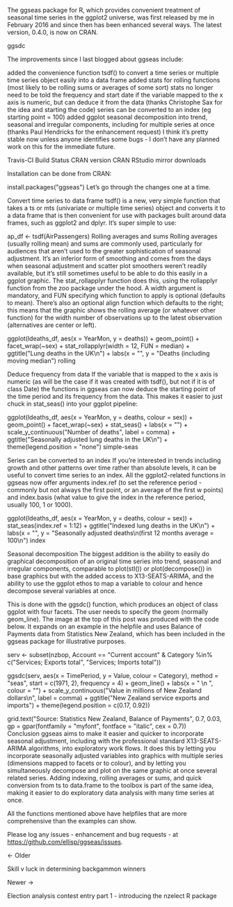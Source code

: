 The ggseas package for R, which provides convenient treatment of seasonal time series in the ggplot2 universe, was first released by me in February 2016 and since then has been enhanced several ways. The latest version, 0.4.0, is now on CRAN.

ggsdc

The improvements since I last blogged about ggseas include:

added the convenience function tsdf() to convert a time series or multiple time series object easily into a data frame
added stats for rolling functions (most likely to be rolling sums or averages of some sort)
stats no longer need to be told the frequency and start date if the variable mapped to the x axis is numeric, but can deduce it from the data (thanks Christophe Sax for the idea and starting the code)
series can be converted to an index (eg starting point = 100)
added ggplot seasonal decomposition into trend, seasonal and irregular components, including for multiple series at once (thanks Paul Hendricks for the enhancement request)
I think it’s pretty stable now unless anyone identifies some bugs - I don’t have any planned work on this for the immediate future.

Travis-CI Build Status CRAN version CRAN RStudio mirror downloads

Installation can be done from CRAN:

install.packages("ggseas")
Let’s go through the changes one at a time.

Convert time series to data frame
tsdf() is a new, very simple function that takes a ts or mts (univariate or multiple time series) object and converts it to a data frame that is then convenient for use with packages built around data frames, such as ggplot2 and dplyr. It’s super simple to use:

ap_df <- tsdf(AirPassengers)
Rolling averages and sums
Rolling averages (usually rolling mean) and sums are commonly used, particularly for audiences that aren’t used to the greater sophistication of seasonal adjustment. It’s an inferior form of smoothing and comes from the days when seasonal adjustment and scatter plot smoothers weren’t readily available, but it’s still sometimes useful to be able to do this easily in a ggplot graphic. The stat_rollapplyr function does this, using the rollapplyr function from the zoo package under the hood. A width argument is mandatory, and FUN specifying which function to apply is optional (defaults to mean). There’s also an optional align function which defaults to the right; this means that the graphic shows the rolling average (or whatever other function) for the width number of observations up to the latest observation (alternatives are center or left).

ggplot(ldeaths_df, aes(x = YearMon, y = deaths)) +
   geom_point() +
   facet_wrap(~sex) +
   stat_rollapplyr(width = 12, FUN = median) +
   ggtitle("Lung deaths in the UK\n") +
   labs(x = "", y = "Deaths (including moving median")
rolling

Deduce frequency from data
If the variable that is mapped to the x axis is numeric (as will be the case if it was created with tsdf(), but not if it is of class Date) the functions in ggseas can now deduce the starting point of the time period and its frequency from the data. This makes it easier to just chuck in stat_seas() into your ggplot pipeline:

ggplot(ldeaths_df, aes(x = YearMon, y = deaths, colour = sex)) +
   geom_point() +
   facet_wrap(~sex) +
   stat_seas() +
   labs(x = "") +
   scale_y_continuous("Number of deaths", label = comma) +
   ggtitle("Seasonally adjusted lung deaths in the UK\n") +
   theme(legend.position = "none")
simple-seas

Series can be converted to an index
If you’re interested in trends including growth and other patterns over time rather than absolute levels, it can be useful to convert time series to an index. All the ggplot2-related functions in ggseas now offer arguments index.ref (to set the reference period - commonly but not always the first point, or an average of the first w points) and index.basis (what value to give the index in the reference period, usually 100, 1 or 1000).

ggplot(ldeaths_df, aes(x = YearMon, y = deaths, colour = sex)) +
   stat_seas(index.ref = 1:12) +
   ggtitle("Indexed lung deaths in the UK\n") +
   labs(x = "", y = "Seasonally adjusted deaths\n(first 12 months average = 100\n") 
index

Seasonal decomposition
The biggest addition is the ability to easily do graphical decomposition of an original time series into trend, seasonal and irregular components, comparable to plot(stl()) or plot(decompose()) in base graphics but with the added access to X13-SEATS-ARIMA, and the ability to use the ggplot ethos to map a variable to colour and hence decompose several variables at once.

This is done with the ggsdc() function, which produces an object of class ggplot with four facets. The user needs to specify the geom (normally geom_line). The image at the top of this post was produced with the code below. It expands on an example in the helpfile and uses Balance of Payments data from Statistics New Zealand, which has been included in the ggseas package for illustrative purposes.

serv <- subset(nzbop, Account == "Current account" & 
                  Category %in% c("Services; Exports total", "Services; Imports total"))
                  
ggsdc(serv, aes(x = TimePeriod, y = Value, colour = Category),
      method = "seas", start = c(1971, 2), frequency = 4) +
   geom_line() +
   labs(x = "   \n  ", colour = "") +
   scale_y_continuous("Value in millions of New Zealand dollars\n", label = comma) +
   ggtitle("New Zealand service exports and imports") +
   theme(legend.position = c(0.17, 0.92))

   grid.text("Source: Statistics New Zealand, Balance of Payments", 0.7, 0.03,
          gp = gpar(fontfamily = "myfont", fontface = "italic", cex = 0.7))   
Conclusion
ggseas aims to make it easier and quicker to incorporate seasonal adjustment, including with the professional standard X13-SEATS-ARIMA algorithms, into exploratory work flows. It does this by letting you incorporate seasonally adjusted variables into graphics with multiple series (dimensions mapped to facets or to colour), and by letting you simultaneously decompose and plot on the same graphic at once several related series. Adding indexing, rolling averages or sums, and quick conversion from ts to data.frame to the toolbox is part of the same idea, making it easier to do exploratory data analysis with many time series at once.

All the functions mentioned above have helpfiles that are more comprehensive than the examples can show.

Please log any issues - enhancement and bug requests - at https://github.com/ellisp/ggseas/issues.

← Older

Skill v luck in determining backgammon winners

Newer →

Election analysis contest entry part 1 - introducing the nzelect R package

 
